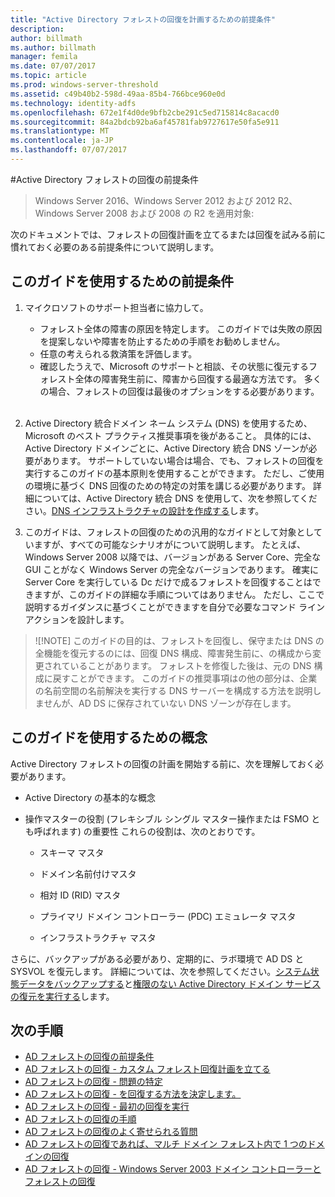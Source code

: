 ```yaml
---
title: "Active Directory フォレストの回復を計画するための前提条件"
description: 
author: billmath
ms.author: billmath
manager: femila
ms.date: 07/07/2017
ms.topic: article
ms.prod: windows-server-threshold
ms.assetid: c49b40b2-598d-49aa-85b4-766bce960e0d
ms.technology: identity-adfs
ms.openlocfilehash: 672e1f4d0de9bfb2cbe291c5ed715814c8acacd0
ms.sourcegitcommit: 84a2bdcb92ba6af45781fab9727617e50fa5e911
ms.translationtype: MT
ms.contentlocale: ja-JP
ms.lasthandoff: 07/07/2017
---
```

#<a name="active-directory-forest-recovery-prerequisites"></a>Active Directory フォレストの回復の前提条件

>Windows Server 2016、Windows Server 2012 および 2012 R2、Windows Server 2008 および 2008 の R2 を適用対象:

次のドキュメントでは、フォレストの回復計画を立てるまたは回復を試みる前に慣れておく必要のある前提条件について説明します。

## <a name="assumptions-for-using-this-guide"></a>このガイドを使用するための前提条件 

1.  マイクロソフトのサポート担当者に協力して。

    - フォレスト全体の障害の原因を特定します。 このガイドでは失敗の原因を提案しないや障害を防止するための手順をお勧めしません。  
    - 任意の考えられる救済策を評価します。  
    - 確認したうえで、Microsoft のサポートと相談、その状態に復元するフォレスト全体の障害発生前に、障害から回復する最適な方法です。 多くの場合、フォレストの回復は最後のオプションをする必要があります。  </br></br>

2. Active Directory 統合ドメイン ネーム システム (DNS) を使用するため、Microsoft のベスト プラクティス推奨事項を後があること。 具体的には、Active Directory ドメインごとに、Active Directory 統合 DNS ゾーンが必要があります。 サポートしていない場合は場合、でも、フォレストの回復を実行するこのガイドの基本原則を使用することができます。 ただし、ご使用の環境に基づく DNS 回復のための特定の対策を講じる必要があります。 詳細については、Active Directory 統合 DNS を使用して、次を参照してください。[DNS インフラストラクチャの設計を作成する](../../ad-ds/plan/Creating-a-DNS-Infrastructure-Design.md)します。
3. このガイドは、フォレストの回復のための汎用的なガイドとして対象としていますが、すべての可能なシナリオがについて説明します。 たとえば、Windows Server 2008 以降では、バージョンがある Server Core、完全な GUI ことがなく Windows Server の完全なバージョンであります。 確実に Server Core を実行している Dc だけで成るフォレストを回復することはできますが、このガイドの詳細な手順についてはありません。 ただし、ここで説明するガイダンスに基づくことができますを自分で必要なコマンド ライン アクションを設計します。  
 
>![!NOTE]
> このガイドの目的は、フォレストを回復し、保守または DNS の全機能を復元するのには、回復 DNS 構成、障害発生前に、の構成から変更されていることがあります。 フォレストを修復した後は、元の DNS 構成に戻すことができます。 このガイドの推奨事項はの他の部分は、企業の名前空間の名前解決を実行する DNS サーバーを構成する方法を説明しませんが、AD DS に保存されていない DNS ゾーンが存在します。  

## <a name="concepts-for-using-this-guide"></a>このガイドを使用するための概念
 Active Directory フォレストの回復の計画を開始する前に、次を理解しておく必要があります。  
  
-   Active Directory の基本的な概念  
  
-   操作マスターの役割 (フレキシブル シングル マスター操作または FSMO とも呼ばれます) の重要性 これらの役割は、次のとおりです。  
  
    -   スキーマ マスタ  
  
    -   ドメイン名前付けマスタ  
  
    -   相対 ID (RID) マスタ  
  
    -   プライマリ ドメイン コントローラー (PDC) エミュレータ マスタ  
  
    -   インフラストラクチャ マスタ  
  
 さらに、バックアップがある必要があり、定期的に、ラボ環境で AD DS と SYSVOL を復元します。 詳細については、次を参照してください。[システム状態データをバックアップする](AD-Forest-Recovery-Procedures.md)と[権限のない Active Directory ドメイン サービスの復元を実行する](AD-Forest-Recovery-Procedures.md)します。

## <a name="next-steps"></a>次の手順
-   [AD フォレストの回復の前提条件](AD-Forest-Recovery-Prerequisties.md)  
-   [AD フォレストの回復 - カスタム フォレスト回復計画を立てる](AD-Forest-Recovery-Devising-a-Plan.md)  
- [AD フォレストの回復 - 問題の特定](AD-Forest-Recovery-Identify-the-Problem.md)
-   [AD フォレストの回復 - を回復する方法を決定します。](AD-Forest-Recovery-Determine-how-to-Recover.md)
-   [AD フォレストの回復 - 最初の回復を実行](AD-Forest-Recovery-Perform-initial-recovery.md)  
-   [AD フォレストの回復の手順](AD-Forest-Recovery-Procedures.md)  
-   [AD フォレストの回復のよく寄せられる質問](AD-Forest-Recovery-FAQ.md)  
-   [AD フォレストの回復であれば、マルチ ドメイン フォレスト内で 1 つのドメインの回復](AD-Forest-Recovery-Single-Domain-in-Multidomain-Recovery.md)  
-   [AD フォレストの回復 - Windows Server 2003 ドメイン コントローラーとフォレストの回復](AD-Forest-Recovery-Windows-Server-2003.md)  
